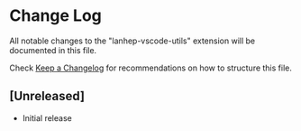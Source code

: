 # Change Log

All notable changes to the "lanhep-vscode-utils" extension will be documented in this file.

Check [Keep a Changelog](http://keepachangelog.com/) for recommendations on how to structure this file.

## [Unreleased]

- Initial release